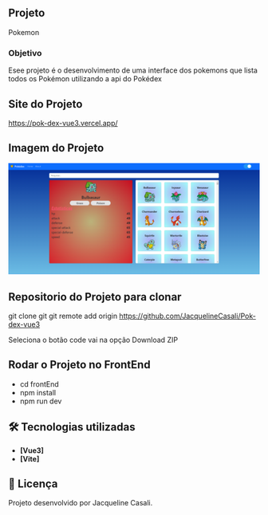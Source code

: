 ## Projeto 
Pokemon 
### Objetivo

Esee projeto é o desenvolvimento de uma interface dos pokemons  que lista todos os Pokémon utilizando a api do Pokédex 

## Site do Projeto 
https://pok-dex-vue3.vercel.app/

## Imagem do Projeto
<!-- ![cardapio](/cardapio.gif) -->

<img src="./frontend/src/assets/2024-10-04_061920.png"/>


## Repositorio do Projeto para clonar
git clone git  git remote add origin https://github.com/JacquelineCasali/Pok-dex-vue3


Seleciona o botão code vai na opção Download ZIP

## Rodar o Projeto no FrontEnd 

-  cd frontEnd
-  npm install
-  npm run dev


## 🛠 Tecnologias utilizadas

- **[Vue3]**
- **[Vite]**



## 📝 Licença

Projeto desenvolvido por Jacqueline Casali.
